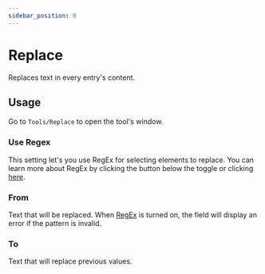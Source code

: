 ```yaml
---
sidebar_position: 0
---
```


# Replace

Replaces text in every entry's content.

## Usage

Go to `Tools/Replace` to open the tool's window.

### Use Regex

This setting let's you use RegEx for selecting elements to replace. You can learn more about RegEx by clicking the button below the toggle or clicking [here](https://www.regular-expressions.info/tutorial.html).

### From

Text that will be replaced. When [RegEx](#use-regex) is turned on, the field will display an error if the pattern is invalid.

### To

Text that will replace previous values.